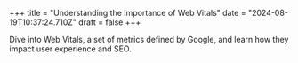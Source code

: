 +++
title = "Understanding the Importance of Web Vitals"
date = "2024-08-19T10:37:24.710Z"
draft = false
+++

  Dive into Web Vitals, a set of metrics defined by Google, and learn how they impact user experience and SEO.
        